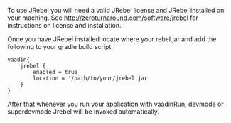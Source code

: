 To use JRebel you will need a valid JRebel license and JRebel installed on your maching. See http://zeroturnaround.com/software/jrebel for instructions on license and installation.

Once you have JRebel installed locate where your rebel.jar and add the following to your gradle build script
```
vaadin{
    jrebel {
        enabled = true
        location = '/path/to/your/jrebel.jar'
    }   
}
```
After that whenever you run your application with vaadinRun, devmode or superdevmode Jrebel will be invoked automatically.
